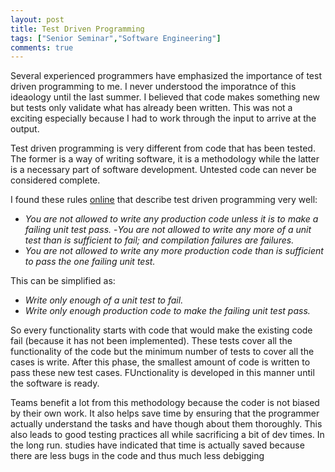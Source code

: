 ```yaml
---
layout: post
title: Test Driven Programming
tags: ["Senior Seminar","Software Engineering"]
comments: true
---
```


Several experienced programmers have emphasized the importance of test driven programming to me. I never understood the imporatnce of this ideaology until the last summer. I believed that code makes something new but tests only validate what has already been written. This was not a exciting especially because I had to work through the input to arrive at the output.

Test driven programming is very different from code that has been tested. The former is a way of writing software, it is a methodology while the latter is a necessary part of software development. Untested code can never be considered complete.

I found these rules [online](https://medium.freecodecamp.org/test-driven-development-what-it-is-and-what-it-is-not-41fa6bca02a2) that describe test driven programming very well:

-   _You are not allowed to write any production code unless it is to make a failing unit test pass._
    \-_You are not allowed to write any more of a unit test than is sufficient to fail; and compilation failures are failures._
-   _You are not allowed to write any more production code than is sufficient to pass the one failing unit test._

This can be simplified as:

-   _Write only enough of a unit test to fail._
-   _Write only enough production code to make the failing unit test pass._

So every functionality starts with code that would make the existing code fail (because it has not been implemented). These tests cover all the functionality of the code but the minimum number of tests to cover all the cases is write. After this phase, the smallest amount of code is written to pass these new test cases. FUnctionality is developed in this manner until the software is ready.

Teams benefit a lot from this methodology because the coder is not biased by their own work. It also helps save time by ensuring that the programmer actually understand the tasks and have though about them thoroughly. This also leads to good testing practices all while sacrificing a bit of dev times. In the long run. studies have indicated that time is actually saved because there are less bugs in the code and thus much less debigging
